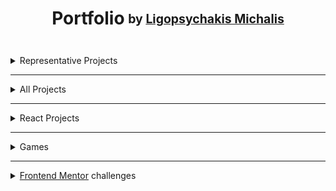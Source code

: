 <h1 align="center">Portfolio<sub> <sup>by <a href="https://www.linkedin.com/in/michalis-ligopsychakis-517621164/">Ligopsychakis Michalis</sup></sub></a></h1>
<br>
<details>
<summary>Representative Projects</summary>
  
* [Fav Books](https://fav-books.netlify.app)
* [REST Countries API](https://ligopsychakis-michalis.github.io/myProjects/countries)
* [Memory Game](https://ligopsychakis-michalis.github.io/myProjects/memory-game)
* [Clipboard landing page](https://ligopsychakis-michalis.github.io/myProjects/clipboard)

</details>

---

<details>
<summary>All Projects</summary>
  
---  

><details>
><summary>Apps & Sites</summary>

>* [Pomodoro Clock](https://ligopsychakis-michalis.github.io/JavaScript_2/Week2/pomodoro-clock)
>* [Weather App](https://ligopsychakis-michalis.github.io/JavaScript_3/Week2/weather-app)
>* [Random Quote](https://ligopsychakis-michalis.github.io/JavaScript_2/Week1/random-quote)
>* [Tip Calculator](https://ligopsychakis-michalis.github.io/JavaScript_2/Week3/tip-calculator)
>* [Render Github Repos](https://ligopsychakis-michalis.github.io/JavaScript_3/Week2/hack-repo-2)  
>* [Recreate a Site](https://ligopsychakis-michalis.github.io/html-css/WEEK_3/)

></details>

---

<details>
<summary>React Projects</summary>

* [Fav Books](https://fav-books.netlify.app)
* [Movie Finder](https://movie0finder.netlify.app)
* [Weather App](https://hack-your-weather4.netlify.app)
* [Recipes App](https://find-recipes.netlify.app)
* [Calculator](https://react0calculator.netlify.app)

</details>

---

<details>
<summary>Games</summary>

* [Memory Game](https://ligopsychakis-michalis.github.io/myProjects/memory-game)
* [Tic Tac Toe](https://tic0tac0toe.netlify.app)
* [Rock Paper Scissors](https://ligopsychakis-michalis.github.io/JavaScript_2/Week2/paper-rock-game)
* [Insects Memo](https://ligopsychakis-michalis.github.io/myProjects/kids_memo)

</details>

---

<details>
<summary><a href="https://www.frontendmentor.io/challenges">Frontend Mentor</a> challenges</summary>

* [REST Countries API](https://ligopsychakis-michalis.github.io/myProjects/countries)
* [URL Shortening API](https://ligopsychakis-michalis.github.io/myProjects/short_url)
* [Easybank landing page](https://ligopsychakis-michalis.github.io/myProjects/easybank)
* [Huddle landing page](https://ligopsychakis-michalis.github.io/myProjects/huddle)
* [Clipboard landing page](https://ligopsychakis-michalis.github.io/myProjects/clipboard)


</details>

</details>
